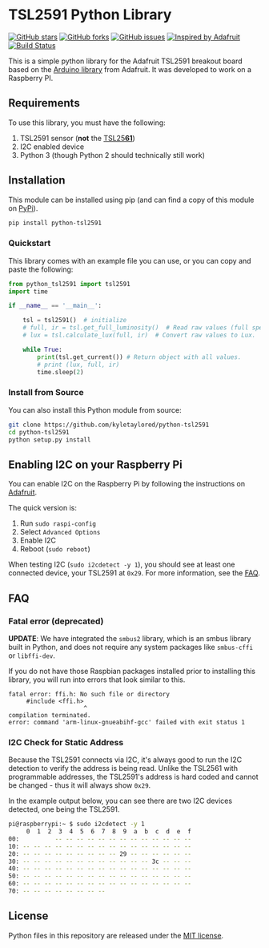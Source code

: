 # TSL2591 Python Library

[![GitHub stars](https://img.shields.io/github/stars/kyletaylored/python-tsl2591.svg)](https://github.com/kyletaylored/python-tsl2591/stargazers)
[![GitHub forks](https://img.shields.io/github/forks/kyletaylored/python-tsl2591.svg)](https://github.com/kyletaylored/python-tsl2591/network)
[![GitHub issues](https://img.shields.io/github/issues/kyletaylored/python-tsl2591.svg)](https://github.com/kyletaylored/python-tsl2591/issues)
[![Inspired by Adafruit](https://img.shields.io/badge/Inspired%20by-adafruit-blue.svg)](https://gitgud.io/adafruit/Adafruit_TSL2591_Library)
[![Build Status](https://travis-ci.org/kyletaylored/python-tsl2591.svg?branch=master)](https://travis-ci.org/kyletaylored/python-tsl2591)

This is a simple python library for the Adafruit TSL2591 breakout board based on the [Arduino library](https://github.com/adafruit/Adafruit_TSL2591_Library) from Adafruit. It was developed to work on a Raspberry PI.

## Requirements
To use this library, you must have the following:
1. TSL2591 sensor (__not__ the [TSL25**61**](https://www.adafruit.com/product/439))
2. I2C enabled device
3. Python 3 (though Python 2 should technically still work)

## Installation

This module can be installed using pip (and can find a copy of this module on [PyPi](https://pypi.org/project/python-tsl2591/)).

```bash
pip install python-tsl2591
```

### Quickstart
This library comes with an example file you can use, or you can copy and paste the following:

```python
from python_tsl2591 import tsl2591
import time

if __name__ == '__main__':

    tsl = tsl2591()  # initialize
    # full, ir = tsl.get_full_luminosity()  # Read raw values (full spectrum and infared spectrum).
    # lux = tsl.calculate_lux(full, ir)  # Convert raw values to Lux.

    while True:
        print(tsl.get_current()) # Return object with all values.
        # print (lux, full, ir)
        time.sleep(2)
```

### Install from Source

You can also install this Python module from source:

```bash
git clone https://github.com/kyletaylored/python-tsl2591
cd python-tsl2591
python setup.py install
```

## Enabling I2C on your Raspberry Pi

You can enable I2C on the Raspberry Pi by following the instructions on [Adafruit](https://learn.adafruit.com/adafruits-raspberry-pi-lesson-4-gpio-setup/configuring-i2c).

The quick version is:

1. Run `sudo raspi-config`
2. Select `Advanced Options`
3. Enable I2C
4. Reboot (`sudo reboot`)

When testing I2C (`sudo i2cdetect -y 1`), you should see at least one connected device, your TSL2591 at `0x29`. For more information, see the [FAQ](#i2c-check-for-static-address).

## FAQ

### Fatal error (deprecated)

**UPDATE**: We have integrated the `smbus2` library, which is an smbus library built in Python, and does not require any system packages like `smbus-cffi` or `libffi-dev`.

If you do not have those Raspbian packages installed prior to installing this library, you will run into errors that look similar to this.

```
fatal error: ffi.h: No such file or directory
     #include <ffi.h>
                     ^
compilation terminated.
error: command 'arm-linux-gnueabihf-gcc' failed with exit status 1
```

### I2C Check for Static Address

Because the TSL2591 connects via I2C, it's always good to run the I2C detection to verify the address is being read. Unlike the TSL2561 with programmable addresses, the TSL2591's address is hard coded and cannot be changed - thus it will always show `0x29`.

In the example output below, you can see there are two I2C devices detected, one being the TSL2591.

```bash
pi@raspberrypi:~ $ sudo i2cdetect -y 1
     0  1  2  3  4  5  6  7  8  9  a  b  c  d  e  f
00:          -- -- -- -- -- -- -- -- -- -- -- -- --
10: -- -- -- -- -- -- -- -- -- -- -- -- -- -- -- --
20: -- -- -- -- -- -- -- -- -- 29 -- -- -- -- -- --
30: -- -- -- -- -- -- -- -- -- -- -- -- 3c -- -- --
40: -- -- -- -- -- -- -- -- -- -- -- -- -- -- -- --
50: -- -- -- -- -- -- -- -- -- -- -- -- -- -- -- --
60: -- -- -- -- -- -- -- -- -- -- -- -- -- -- -- --
70: -- -- -- -- -- -- -- --
```

## License

Python files in this repository are released under the [MIT license](LICENSE.md).
